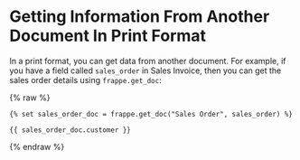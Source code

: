 <!-- add-breadcrumbs -->
# Getting Information From Another Document In Print Format

In a print format, you can get data from another document. For example, if you have a field called `sales_order` in Sales Invoice, then you can get the sales order details using `frappe.get_doc`:

{% raw %}

	{% set sales_order_doc = frappe.get_doc("Sales Order", sales_order) %}

	{{ sales_order_doc.customer }}
	
{% endraw %}

